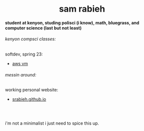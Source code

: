<div>
  <h1 align="center">
    sam rabieh
  </h1>
  
  <h4>
    student at kenyon, studing polisci (i know), math, bluegrass, and computer science (last but not least)
  </h4>
  
  <h6>
    kenyon compsci classes:
  </h6>
    <p>
      softdev, spring 23:
      <ul>
        <li><a href="http://34.229.136.9">aws vm</a></li>
      </ul>
    </p>
    
  <h6>messin around:</h6>
    <p>
      working personal website:
      <ul>
        <li><a href="https://srabieh.github.io/">srabieh.github.io</a></li>
      </ul>
    </p>
    <br><br>
    <p>i'm not a minimalist i just need to spice this up.</p>
</div>

<!--
**srabieh/srabieh** is a ✨ _special_ ✨ repository because its `README.md` (this file) appears on your GitHub profile.

Here are some ideas to get you started:

- 🔭 I’m currently working on ...
- 🌱 I’m currently learning ...
- 👯 I’m looking to collaborate on ...
- 🤔 I’m looking for help with ...
- 💬 Ask me about ...
- 📫 How to reach me: ...
- 😄 Pronouns: ...
- ⚡ Fun fact: ...
-->
